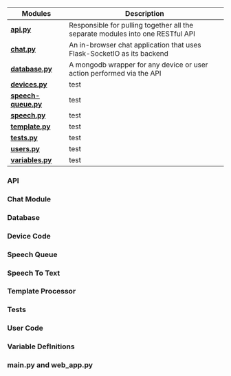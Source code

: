 

| Modules | Description |
| --------------- | ------------------------------------------------------------------------------ | 
| **[api.py](#API)** | Responsible for pulling together all the separate modules into one RESTful API | 
| **[chat.py](#Chat_Module)** | An in-browser chat application that uses Flask-SocketIO as its backend | 
| **[database.py](#Database)** |  A mongodb wrapper for any device or user action performed via the API | 
| **[devices.py](#Device_Code)** | test |  
| **[speech-queue.py](#Speech_Queue)** | test| 
| **[speech.py](#Speech_To_Text)** | test| 
| **[template.py](#Template_Processor)** | test| 
| **[tests.py](#Tests)**| test| 
| **[users.py](#User_Code)**|  test| 
| **[variables.py](#Variable_Definitions)**| test|



### API

### Chat Module

### Database

### Device Code

### Speech Queue

### Speech To Text

### Template Processor

### Tests 

### User Code 

### Variable DefInitions 

### main.py and web_app.py